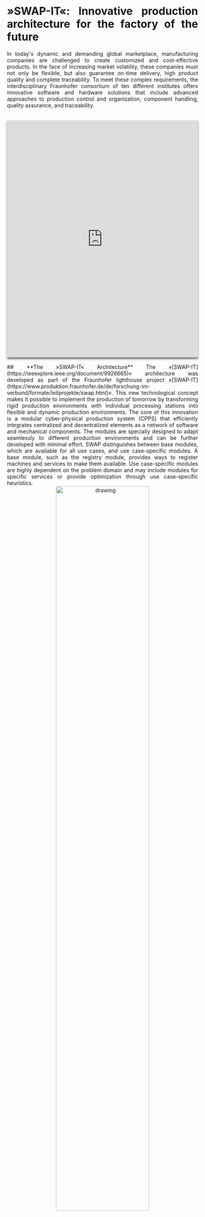 <!--
SPDX-FileCopyrightText: The SWAP-IT Contributors
SPDX-License-Identifier: CC-BY-4.0
-->
<style>body {text-align: justify}</style>
# **»SWAP-IT«: Innovative production architecture for the factory of the future**
In today's dynamic and demanding global marketplace, manufacturing companies are challenged to create customized and cost-effective products. In the face of increasing market volatility, these companies must not only be flexible, but also guarantee on-time delivery, high product quality and complete traceability. To meet these complex requirements, the interdisciplinary Fraunhofer consortium of ten different institutes offers innovative software and hardware solutions that include advanced approaches to production control and organization, component handling, quality assurance, and traceability.
<br /><br />
<center>
<iframe width="100%" height="625" src="https://www.youtube.com/embed/BqtzeEOSPfs?cc_load_policy=1" style="box-shadow: 0px 5px 5px gray" frameborder="0" allow="accelerometer; autoplay; clipboard-write; encrypted-media; gyroscope; picture-in-picture" allowfullscreen></iframe>
</center>
<br />
## **The »SWAP-IT« Architecture**
The »[SWAP-IT](https://ieeexplore.ieee.org/document/9926665)« architecture was developed as part of the Fraunhofer lighthouse project »[SWAP-IT](https://www.produktion.fraunhofer.de/de/forschung-im-verbund/formate/leitprojekte/swap.html)«.
This new technological concept makes it possible to implement the production of tomorrow by transforming rigid production environments with individual processing stations into flexible and dynamic production environments.
The core of this innovation is a modular cyber-physical production system (CPPS) that efficiently integrates centralized and decentralized elements as a network of software and mechanical components.
The modules are specially designed to adapt seamlessly to different production environments and can be further developed with minimal effort.
SWAP distinguishes between base modules, which are available for all use cases, and use case-specific modules.
A base module, such as the registry module, provides ways to register machines and services to make them available.
Use case-specific modules are highly dependent on the problem domain and may include modules for specific services or provide optimization through use case-specific heuristics. 
<br />

<center>
    <img src="assets/img/swap-overview.svg" alt="drawing" width="70%"/>
</center>
<br />
  
Another innovation is the introduction of the »Production Flow Description Language« ([PFDL](https://ieeexplore.ieee.org/document/10003953)) which is also one of the base modules.
This specially developed domain-specific language enables production orders to act as active participants in the CPPS and to organize themselves independently.
The »PFDL« defines the basic sequence of work steps, but not which machine performs which task.
As a consequence, the »SWAP-IT« software decides how exactly the order should be executed and assigns individual tasks to machines that are currently available or conveniently located.
In this way, each order is executed individually and efficiently according to specifications, creating an order-centered and highly automated production environment.
This case-by-case flexibility is not possible in traditional manufacturing with its standardized workstations.

With the help of these basic software components the precise definition and execution of production orders is possible.
The use of the »SWAP-IT» architecture in combination with the »PFDL« enables fully automated and machine-readable production orders. This facilitates dynamic and efficient allocation of production resources, such as through the OPC UA-based connection of machine tools and production systems, and allows for immediate reaction during the production process.

<div class="wrapper">
    <div class="box sidebar">
    
    <div class="click-zoom">
  <label>
    <input type="checkbox">
    <img src="assets/img/swap_architecture.jpg" style="box-shadow: 10px 5px 5px gray;" alt="drawing" width="100%"/>
  </label>
</div>
    </div>
    <div class="box sidebar2"><iframe style="box-shadow: 10px 5px 5px gray;" width="100%" height="455" src="https://www.youtube.com/embed/bdl0mfd_s7k?cc_load_policy=1" frameborder="0" allowfullscreen></iframe></div>
</div>


<br />

## **New solutions for flexible, cooperative, and efficient scheduling of production resources at the runtime of the production order**
»SWAP-IT« and its modules are being used for the first time in four industry-relevant use cases with hardware demonstrators.
The project has developed basic and specific technology software components.
The basic software components and an [integration guide](https://github.com/iml130/swap-it-integration-guide) are freely available as open source on GitHub and are being used in initial heterogeneous use cases in the context of production and automation.

Production resources can automate processes to increase technical flexibility and handle a wide range of product variants.
This can be imagined as an »automation of the automation«.
Here, self-configuring algorithms are used for robot-based object handling to improve component flexibility.
Among other things, three new types of sensors for optical quality assurance have been integrated.
These sensors use holography and pattern projection to enable surface form measurement with micrometer accuracy, local measurement of defects and functional surfaces (digital holography), as well as mark-free identification of components using track & trace by means of the component's fingerprint.
The process achieves a wide range of variants by integrating the »SWAP-IT« architecture to increase organizational flexibility and optimize capacity utilization.
Workstations can be flexibly linked using freely navigating driverless transport vehicles to achieve an order-specific material flow.
AI-supported optimization algorithms enable optimal distribution of the workload across production resources, resulting in a short throughput time.
 
The configurations and applications available on GitHub allow for a lightweight start in »SWAP-IT« without any external dependencies.
To provide a simple introduction, the developments have been combined into a virtual use case for demonstration purposes.
This demonstration scenario features the latest developed software modules like a dashboard for visualization and creation of orders.
The example production scenario produces an industrial traffic light.
In this context, user can configure the composition of lights and the number of light segments.
Besides, the user can choose between multiple shapes for the stand segment of the traffic light.
Next to this simple example scenario, four use cases were already implemented and are introduced as [success stories](success-stories.md). 
 
## **Interfaces in OPC UA**

Highly flexible production systems can be implemented to cost-effectively manufacture customized products of the highest quality.
The interfaces are implemented using the established OPC CA standard to keep the entry barrier low for interested companies.
Open source software modules are available to simulate the functionality of the interface, measurement, and detection systems.
Companies can simulate and test integration without incurring external costs using
the software modules provided in this open source publication.
The modules include basic software that operates on common »SWAP-IT« models, as well as technology-specific modules from industrial use cases, such as measurement and detection systems.
Together, these modules enable simple piloting and simulation without external costs.

## **»SWAP-IT« Ecosystem and ready to use Components**

### Base Modules

- [Production Flow Description Language (PFDL)](https://github.com/iml130/pfdl) @ GitHub
  - [PFDL VS Code Extension](https://github.com/iml130/pfdl-vscode-extension)

### Tech Modules
- [Digital Holography](https://github.com/ipm-pk/digital-holography)
- [Fingerprint](https://github.com/ipm-pk/fingerprint)
- More modules are in preparation and will follow soon.

### Succes Stories
- [Demonstration Scenario](https://github.com/swap-it/swap-it-demo-scenario)

## **Where else to find »SWAP-IT«?**

### Upcoming

- **[Industry Workshop 2024](https://www.iwu.fraunhofer.de/de/veranstaltungen-und-messen/tagungen-und-workshops/industrieworkshop-swap.html)**
  - September 26, 2024, Dresden (Germany)
  - Industrial workshop in Dresden featuring presentations on results and industry feedback, along with live demonstrations of interconnected manufacturing units. The workshop includes practical sessions offering deep insights into project solutions and discussions on adapting the SWAP-IT architecture to various industrial requirements.

### Past

- **[Hannover Messe Industry (HMI)](https://www.fraunhofer.de/en/events/fraunhofer-at-trade-fairs/2023/hannover-messe-2023.html)**
  - World's largest trade fair, dedicated to the topic of industry development
  - April 17, 2023  -  April 21, 2023, Hannover (Germany)
  - Booth A12, Hall 16

- **[Control 2024](https://www.vision.fraunhofer.de/de/veranstaltungen/messe/control/fraunhofer-vision-control-2024/swap-roboterteams-produktionsarchitekturen.html)**
  - Control International trade fair for quality assurance
  - April 23, 2024  -  April 26, 2024, Stuttgart (Germany)
  - Booth 8201 / Hall 8
